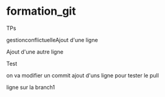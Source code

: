 # formation_git
TPs

gestionconflictuelleAjout d'une ligne

Ajout d'une autre ligne




Test

on va modifier un commit
ajout d'uns ligne pour tester le pull

ligne sur la branch1
